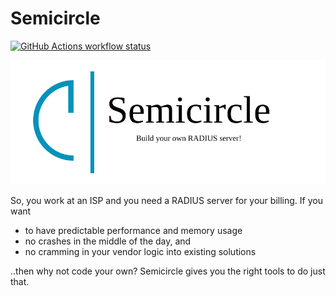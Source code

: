 # Semicircle

[![GitHub Actions workflow status](https://github.com/vorot93/semicircle/workflows/Continuous%20integration/badge.svg)](https://github.com/vorot93/semicircle/actions)

[![](semicircle-logo.svg)]()

So, you work at an ISP and you need a RADIUS server for your billing. If you want

* to have predictable performance and memory usage
* no crashes in the middle of the day, and
* no cramming in your vendor logic into existing solutions

..then why not code your own?
Semicircle gives you the right tools to do just that.
